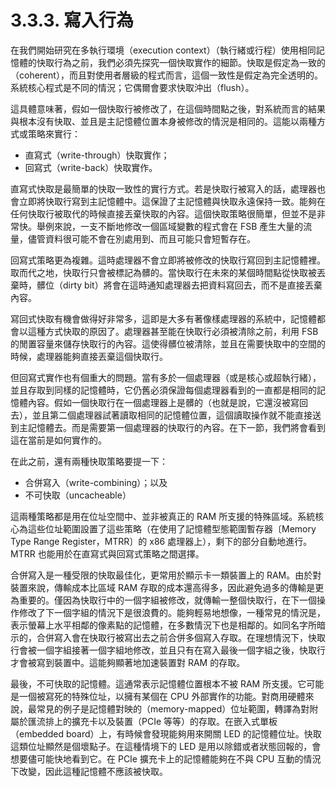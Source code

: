 # 3.3.3. 寫入行為

在我們開始研究在多執行環境（execution context）（執行緒或行程）使用相同記憶體的快取行為之前，我們必須先探究一個快取實作的細節。快取是假定為一致的（coherent），而且對使用者層級的程式而言，這個一致性是假定為完全透明的。系統核心程式是不同的情況；它偶爾會要求快取沖出（flush）。

這具體意味著，假如一個快取行被修改了，在這個時間點之後，對系統而言的結果與根本沒有快取、並且是主記憶體位置本身被修改的情況是相同的。這能以兩種方式或策略來實行：

* 直寫式（write-through）快取實作；
* 回寫式（write-back）快取實作。

直寫式快取是最簡單的快取一致性的實行方式。若是快取行被寫入的話，處理器也會立即將快取行寫到主記憶體中。這保證了主記憶體與快取永遠保持一致。能夠在任何快取行被取代的時候直接丟棄快取的內容。這個快取策略很簡單，但並不是非常快。舉例來說，一支不斷地修改一個區域變數的程式會在 FSB 產生大量的流量，儘管資料很可能不會在別處用到、而且可能只會短暫存在。

回寫式策略更為複雜。這時處理器不會立即將被修改的快取行寫回到主記憶體裡。取而代之地，快取行只會被標記為髒的。當快取行在未來的某個時間點從快取被丟棄時，髒位（dirty bit）將會在這時通知處理器去把資料寫回去，而不是直接丟棄內容。

寫回式快取有機會做得好非常多，這即是大多有著像樣處理器的系統中，記憶體都會以這種方式快取的原因了。處理器甚至能在快取行必須被清除之前，利用 FSB 的閒置容量來儲存快取行的內容。這使得髒位被清除，並且在需要快取中的空間的時候，處理器能夠直接丟棄這個快取行。

但回寫式實作也有個重大的問題。當有多於一個處理器（或是核心或超執行緒），並且存取到同樣的記憶體時，它仍舊必須保證每個處理器看到的一直都是相同的記憶體內容。假如一個快取行在一個處理器上是髒的（也就是說，它還沒被寫回去），並且第二個處理器試著讀取相同的記憶體位置，這個讀取操作就不能直接送到主記憶體去。而是需要第一個處理器的快取行的內容。在下一節，我們將會看到這在當前是如何實作的。

在此之前，還有兩種快取策略要提一下：

* 合併寫入（write-combining）；以及
* 不可快取（uncacheable）

這兩種策略都是用在位址空間中、並非被真正的 RAM 所支援的特殊區域。系統核心為這些位址範圍設置了這些策略（在使用了記憶體型態範圍暫存器〔Memory Type Range Register，MTRR〕的 x86 處理器上），剩下的部分自動地進行。MTRR 也能用於在直寫式與回寫式策略之間選擇。

合併寫入是一種受限的快取最佳化，更常用於顯示卡一類裝置上的 RAM。由於對裝置來說，傳輸成本比區域 RAM 存取的成本還高得多，因此避免過多的傳輸是更為重要的。僅因為快取行中的一個字組被修改，就傳輸一整個快取行，在下一個操作修改了下一個字組的情況下是很浪費的。能夠輕易地想像，一種常見的情況是，表示螢幕上水平相鄰的像素點的記憶體，在多數情況下也是相鄰的。如同名字所暗示的，合併寫入會在快取行被寫出去之前合併多個寫入存取。在理想情況下，快取行會被一個字組接著一個字組地修改，並且只有在寫入最後一個字組之後，快取行才會被寫到裝置中。這能夠顯著地加速裝置對 RAM 的存取。

最後，不可快取的記憶體。這通常表示記憶體位置根本不被 RAM 所支援。它可能是一個被寫死的特殊位址，以擁有某個在 CPU 外部實作的功能。對商用硬體來說，最常見的例子是記憶體對映的（memory-mapped）位址範圍，轉譯為對附屬於匯流排上的擴充卡以及裝置（PCIe 等等）的存取。在嵌入式單板（embedded board）上，有時候會發現能夠用來開關 LED 的記憶體位址。快取這類位址顯然是個壞點子。在這種情境下的 LED 是用以除錯或者狀態回報的，會想要儘可能快地看到它。在 PCIe 擴充卡上的記憶體能夠在不與 CPU 互動的情況下改變，因此這種記憶體不應該被快取。

